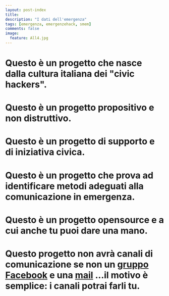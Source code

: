 ```yaml
---
layout: post-index
title:
description: "I dati dell'emergenza"
tags: [emergenza, emergenzehack, smem]
comments: false
image:
  feature: All4.jpg
---
```


# Questo è un progetto che nasce dalla cultura italiana dei "civic hackers". #

# Questo è un progetto propositivo e non distruttivo. #

# Questo è un progetto di supporto e di iniziativa civica. #

# Questo è un progetto che prova ad identificare metodi adeguati alla comunicazione in emergenza. #

# Questo è un progetto opensource e a cui anche tu puoi dare una mano. #

# Questo progetto non avrà canali di comunicazione se non un [gruppo Facebook](https://www.facebook.com/groups/833728609982766/?fref=ts) e una [mail](mailto:emergenzehack@gmail.com) ...il motivo è semplice: i canali potrai farli tu. #
